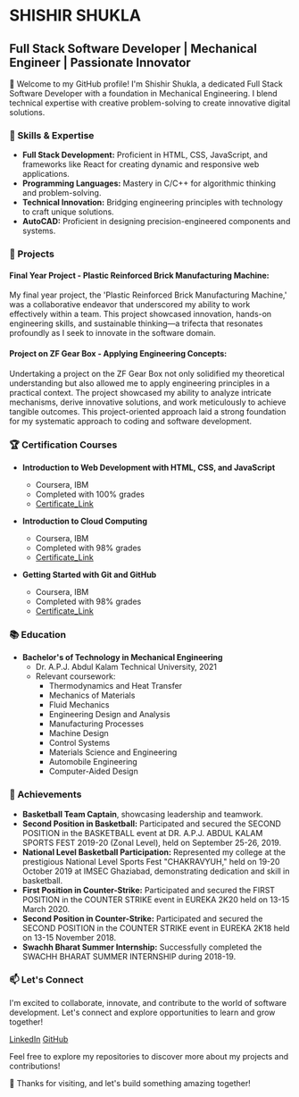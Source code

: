 # SHISHIR SHUKLA
## Full Stack Software Developer | Mechanical Engineer | Passionate Innovator

👋 Welcome to my GitHub profile! I'm Shishir Shukla, a dedicated Full Stack Software Developer with a foundation in Mechanical Engineering. I blend technical expertise with creative problem-solving to create innovative digital solutions.

### 🔧 Skills & Expertise

- **Full Stack Development:** Proficient in HTML, CSS, JavaScript, and frameworks like React for creating dynamic and responsive web applications.
- **Programming Languages:** Mastery in C/C++ for algorithmic thinking and problem-solving.
- **Technical Innovation:** Bridging engineering principles with technology to craft unique solutions.
- **AutoCAD:** Proficient in designing precision-engineered components and systems.

### 🚀 Projects

#### Final Year Project - Plastic Reinforced Brick Manufacturing Machine:
My final year project, the 'Plastic Reinforced Brick Manufacturing Machine,' was a collaborative endeavor that underscored my ability to work effectively within a team. This project showcased innovation, hands-on engineering skills, and sustainable thinking—a trifecta that resonates profoundly as I seek to innovate in the software domain.
#### Project on ZF Gear Box - Applying Engineering Concepts:
Undertaking a project on the ZF Gear Box not only solidified my theoretical understanding but also allowed me to apply engineering principles in a practical context. The project showcased my ability to analyze intricate mechanisms, derive innovative solutions, and work meticulously to achieve tangible outcomes. This project-oriented approach laid a strong foundation for my systematic approach to coding and software development.

### 🏆 Certification Courses

- **Introduction to Web Development with HTML, CSS, and JavaScript**
  - Coursera, IBM
  - Completed with 100% grades
  - [Certificate_Link](https://coursera.org/share/7943059e90c43cc6042ec7cadd330400)
  
- **Introduction to Cloud Computing**
  - Coursera, IBM
  - Completed with 98% grades
  - [Certificate_Link](https://coursera.org/share/9c8c2c1c676e306e741b6d47922e5b6e)

- **Getting Started with Git and GitHub**
  - Coursera, IBM
  - Completed with 98% grades
  - [Certificate_Link](https://coursera.org/share/98f9b8c53ef3e782e8b85ff294ce060b)
      
### 📚 Education

- **Bachelor's of Technology in Mechanical Engineering**
  - Dr. A.P.J. Abdul Kalam Technical University, 2021
  - Relevant coursework:
    - Thermodynamics and Heat Transfer
    - Mechanics of Materials
    - Fluid Mechanics
    - Engineering Design and Analysis
    - Manufacturing Processes
    - Machine Design
    - Control Systems
    - Materials Science and Engineering
    - Automobile Engineering
    - Computer-Aided Design

### 🌟 Achievements

- **Basketball Team Captain**, showcasing leadership and teamwork.
- **Second Position in Basketball:** Participated and secured the SECOND POSITION in the BASKETBALL event at DR. A.P.J. ABDUL KALAM SPORTS FEST 2019-20 (Zonal Level), held on September 25-26, 2019.
- **National Level Basketball Participation:** Represented my college at the prestigious National Level Sports Fest "CHAKRAVYUH," held on 19-20 October 2019 at IMSEC Ghaziabad, demonstrating dedication and skill in basketball.
- **First Position in Counter-Strike:** Participated and secured the FIRST POSITION in the COUNTER STRIKE event in EUREKA 2K20 held on 13-15 March 2020.
- **Second Position in Counter-Strike:** Participated and secured the SECOND POSITION in the COUNTER STRIKE event in EUREKA 2K18 held on 13-15 November 2018.
- **Swachh Bharat Summer Internship:** Successfully completed the SWACHH BHARAT SUMMER INTERNSHIP during 2018-19.

### 📫 Let's Connect

I'm excited to collaborate, innovate, and contribute to the world of software development. Let's connect and explore opportunities to learn and grow together!

[LinkedIn](www.linkedin.com/in/cruzer-08-blade)
[GitHub](https://github.com/Cruz-Rider)

Feel free to explore my repositories to discover more about my projects and contributions!

🔗 Thanks for visiting, and let's build something amazing together!
